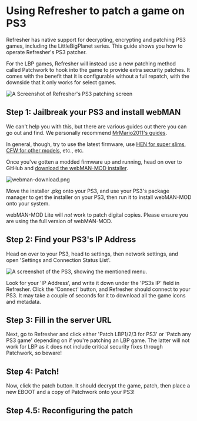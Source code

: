 # Using Refresher to patch a game on PS3

<include from="Library.topic" element-id="supported-version-notice"/>

Refresher has native support for decrypting, encrypting and patching PS3 games, including the LittleBigPlanet series.
This guide shows you how to operate Refresher's PS3 patcher.

<note>
    For the LBP games, Refresher will instead use a new patching method called Patchwork to hook into the game to provide extra security patches.
    It comes with the benefit that it is configurable without a full repatch, with the downside that it only works for select games. 
</note>

<include from="Library.topic" element-id="download-refresher"/>

![A Screenshot of Refresher's PS3 patching screen](refresher-ps3.png)

## Step 1: Jailbreak your PS3 and install webMAN

We can't help you with this, but there are various guides out there you can go out and find. We personally recommend [MrMario2011's guides](https://www.youtube.com/c/MrMario2011).

In general, though, try to use the latest firmware, use [HEN for super slims](https://www.youtube.com/watch?v=Ze3UMdMakvk), [CFW for other models](https://www.youtube.com/watch?v=LIVu3Px3eXY), etc., etc.

Once you've gotten a modded firmware up and running, head on over to GitHub and [download the webMAN-MOD installer](https://github.com/aldostools/webMAN-MOD/releases/latest).

![webman-download.png](webman-download.png)

Move the installer .pkg onto your PS3, and use your PS3's package manager to get the installer on your PS3, then run it to install webMAN-MOD onto your system.

<warning>webMAN-MOD Lite will <i>not</i> work to patch digital copies. Please ensure you are using the full version of webMAN-MOD.</warning>

## Step 2: Find your PS3's IP Address

Head on over to your PS3, head to settings, then network settings, and open 'Settings and Connection Status List'.

![A screenshot of the PS3, showing the mentioned menu.](ps3-ip.png)

Look for your 'IP Address', and write it down under the 'PS3s IP' field in Refresher.
Click the 'Connect' button, and Refresher should connect to your PS3. It may take a couple of seconds for it to download all the game icons and metadata.

## Step 3: Fill in the server URL

Next, go to Refresher and click either 'Patch LBP1/2/3 for PS3' or 'Patch any PS3 game' depending on if you're patching an LBP game.
The latter will not work for LBP as it does not include critical security fixes through Patchwork, so beware!

<include from="Library.topic" element-id="fill-in-server-url"/>

## Step 4: Patch!

Now, click the patch button. It should decrypt the game, patch, then place a new EBOOT and a copy of Patchwork onto your PS3!

<include from="Library.topic" element-id="final-patching-message" />

## Step 4.5: Reconfiguring the patch

<include from="Library.topic" element-id="reconfigure-patch" />
